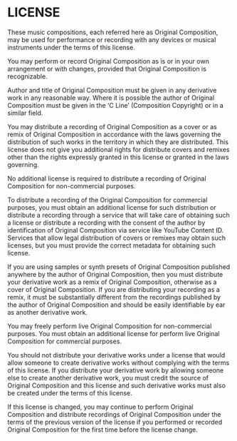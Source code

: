 # LICENSE

These music compositions, each referred here as Original Composition, may be used for performance or recording with any devices or musical instruments under the terms of this license.

You may perform or record Original Composition as is or in your own arrangement or with changes, provided that Original Composition is recognizable.

Author and title of Original Composition must be given in any derivative work in any reasonable way. Where it is possible the author of Original Composition must be given in the ‘C Line’ (Composition Copyright) or in a similar field.

You may distribute a recording of Original Composition as a cover or as remix of Original Composition in accordance with the laws governing the distribution of such works in the territory in which they are distributed. This license does not give you additional rights for distribute covers and remixes other than the rights expressly granted in this license or granted in the laws governing.

No additional license is required to distribute a recording of Original Composition for non-commercial purposes.

To distribute a recording of the Original Composition for commercial purposes, you must obtain an additional license for such distribution or distribute a recording through a service that will take care of obtaining such a license or distribute a recording with the consent of the author by identification of Original Composition via service like YouTube Content ID. Services that allow legal distribution of covers or remixes may obtain such licenses, but you must provide the correct metadata for obtaining such license.

If you are using samples or synth presets of Original Composition published anywhere by the author of Original Composition, then you must distribute your derivative work as a remix of Original Composition, otherwise as a cover of Original Composition. If you are distributing your recording as a remix, it must be substantially different from the recordings published by the author of Original Composition and should be easily identifiable by ear as another derivative work.

You may freely perform live Original Composition for non-commercial purposes. You must obtain an additional license for perform live Original Composition for commercial purposes.

You should not distribute your derivative works under a license that would allow someone to create derivative works without complying with the terms of this license. If you distribute your derivative work by allowing someone else to create another derivative work, you must credit the source of Original Composition and this license and such derivative works must also be created under the terms of this license.

If this license is changed, you may continue to perform Original Composition and distribute recordings of Original Composition under the terms of the previous version of the license if you performed or recorded Original Composition for the first time before the license change.
